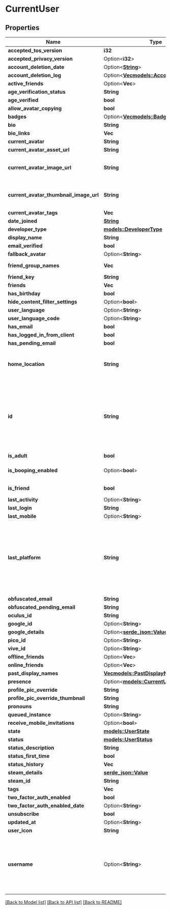 # CurrentUser

## Properties

Name | Type | Description | Notes
------------ | ------------- | ------------- | -------------
**accepted_tos_version** | **i32** |  | 
**accepted_privacy_version** | Option<**i32**> |  | [optional]
**account_deletion_date** | Option<[**String**](string.md)> |  | [optional]
**account_deletion_log** | Option<[**Vec<models::AccountDeletionLog>**](AccountDeletionLog.md)> |   | [optional]
**active_friends** | Option<**Vec<String>**> |   | [optional]
**age_verification_status** | **String** |  | 
**age_verified** | **bool** |  | 
**allow_avatar_copying** | **bool** |  | 
**badges** | Option<[**Vec<models::Badge>**](Badge.md)> |   | [optional]
**bio** | **String** |  | 
**bio_links** | **Vec<String>** |   | 
**current_avatar** | **String** |  | 
**current_avatar_asset_url** | **String** |  | 
**current_avatar_image_url** | **String** | When profilePicOverride is not empty, use it instead. | 
**current_avatar_thumbnail_image_url** | **String** | When profilePicOverride is not empty, use it instead. | 
**current_avatar_tags** | **Vec<String>** |  | 
**date_joined** | [**String**](string.md) |  | 
**developer_type** | [**models::DeveloperType**](DeveloperType.md) |  | 
**display_name** | **String** |  | 
**email_verified** | **bool** |  | 
**fallback_avatar** | Option<**String**> |  | [optional]
**friend_group_names** | **Vec<String>** | Always empty array. | 
**friend_key** | **String** |  | 
**friends** | **Vec<String>** |  | 
**has_birthday** | **bool** |  | 
**hide_content_filter_settings** | Option<**bool**> |  | [optional]
**user_language** | Option<**String**> |  | [optional]
**user_language_code** | Option<**String**> |  | [optional]
**has_email** | **bool** |  | 
**has_logged_in_from_client** | **bool** |  | 
**has_pending_email** | **bool** |  | 
**home_location** | **String** | WorldID be \"offline\" on User profiles if you are not friends with that user. | 
**id** | **String** | A users unique ID, usually in the form of `usr_c1644b5b-3ca4-45b4-97c6-a2a0de70d469`. Legacy players can have old IDs in the form of `8JoV9XEdpo`. The ID can never be changed. | 
**is_adult** | **bool** |  | 
**is_booping_enabled** | Option<**bool**> |  | [optional][default to true]
**is_friend** | **bool** |  | [default to false]
**last_activity** | Option<**String**> |  | [optional]
**last_login** | **String** |  | 
**last_mobile** | Option<**String**> |  | 
**last_platform** | **String** | This can be `standalonewindows` or `android`, but can also pretty much be any random Unity verison such as `2019.2.4-801-Release` or `2019.2.2-772-Release` or even `unknownplatform`. | 
**obfuscated_email** | **String** |  | 
**obfuscated_pending_email** | **String** |  | 
**oculus_id** | **String** |  | 
**google_id** | Option<**String**> |  | [optional]
**google_details** | Option<[**serde_json::Value**](.md)> |  | [optional]
**pico_id** | Option<**String**> |  | [optional]
**vive_id** | Option<**String**> |  | [optional]
**offline_friends** | Option<**Vec<String>**> |  | [optional]
**online_friends** | Option<**Vec<String>**> |  | [optional]
**past_display_names** | [**Vec<models::PastDisplayName>**](PastDisplayName.md) |   | 
**presence** | Option<[**models::CurrentUserPresence**](CurrentUserPresence.md)> |  | [optional]
**profile_pic_override** | **String** |  | 
**profile_pic_override_thumbnail** | **String** |  | 
**pronouns** | **String** |  | 
**queued_instance** | Option<**String**> |  | [optional]
**receive_mobile_invitations** | Option<**bool**> |  | [optional]
**state** | [**models::UserState**](UserState.md) |  | 
**status** | [**models::UserStatus**](UserStatus.md) |  | 
**status_description** | **String** |  | 
**status_first_time** | **bool** |  | 
**status_history** | **Vec<String>** |  | 
**steam_details** | [**serde_json::Value**](.md) |  | 
**steam_id** | **String** |  | 
**tags** | **Vec<String>** |  | 
**two_factor_auth_enabled** | **bool** |  | 
**two_factor_auth_enabled_date** | Option<**String**> |  | [optional]
**unsubscribe** | **bool** |  | 
**updated_at** | Option<**String**> |  | [optional]
**user_icon** | **String** |  | 
**username** | Option<**String**> | -| **DEPRECATED:** VRChat API no longer return usernames of other users. [See issue by Tupper for more information](https://github.com/pypy-vrc/VRCX/issues/429). | [optional]

[[Back to Model list]](../README.md#documentation-for-models) [[Back to API list]](../README.md#documentation-for-api-endpoints) [[Back to README]](../README.md)


